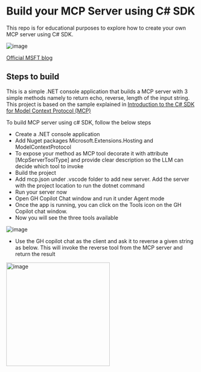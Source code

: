 # Build your MCP Server using C# SDK

This repo is for educational purposes to explore how to create your own MCP server using C# SDK.

![image](https://github.com/user-attachments/assets/69dc3fb9-6d09-47f9-89eb-7aae3c18da5e)

[Official MSFT blog](https://devblogs.microsoft.com/blog/microsoft-partners-with-anthropic-to-create-official-c-sdk-for-model-context-protocol) 

## Steps to build
This is a simple .NET console application that builds a MCP server with 3 simple methods namely to return echo, reverse, length of the input string. This project is based on the sample explained in [Introduction to the C# SDK for Model Context Protocol (MCP)](https://www.youtube.com/watch?v=krB1aA9xpts)

To build MCP server using c# SDK, follow the below steps
- Create a .NET console application
- Add Nuget packages Microsoft.Extensions.Hosting and ModelContextProtocol
- To expose your method as MCP tool decorate it with attribute [McpServerToolType] and provide clear description so the LLM can decide which tool to invoke
- Build the project
- Add mcp.json under .vscode folder to add new server. Add the server with the project location to run the dotnet command
- Run your server now
- Open GH Copilot Chat window and run it under Agent mode
- Once the app is running, you can click on the Tools icon on the GH Copilot chat window.
- Now you will see the three tools available
  
![image](https://github.com/user-attachments/assets/bc194aac-5090-4c89-bf0a-891344c36f83)
- Use the GH copilot chat as the client and ask it to reverse a given string as below. This will invoke the reverse tool from the MCP server and return the result
<img width="274" alt="image" src="https://github.com/user-attachments/assets/0c70cfb9-8bab-4961-97e8-7685dd80521c" />




